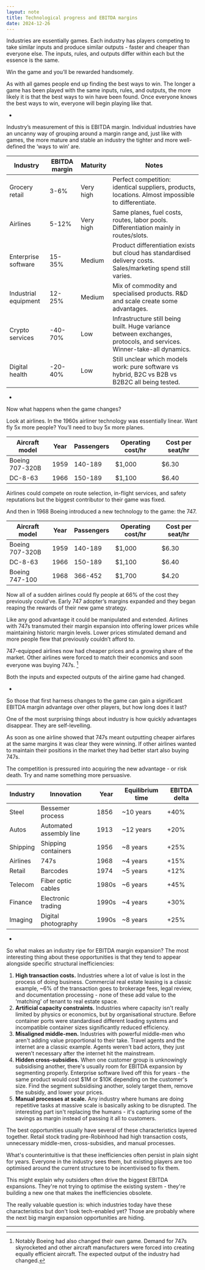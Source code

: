 ```yaml
---
layout: note
title: Technological progress and EBITDA margins
date: 2024-12-26
---
```

Industries are essentially games. Each industry has players competing to take similar inputs and produce similar outputs - faster and cheaper than everyone else. The inputs, rules, and outputs differ within each but the essence is the same.

Win the game and you’ll be rewarded handsomely.

As with all games people end up finding the best ways to win. The longer a game has been played with the same inputs, rules, and outputs, the more likely it is that the best ways to win have been found. Once everyone knows the best ways to win, everyone will begin playing like that.

-

Industry’s measurement of this is EBITDA margin. Individual industries have an uncanny way of grouping around a margin range and, just like with games, the more mature and stable an industry the tighter and more well-defined the ‘ways to win’ are.

| Industry | EBITDA margin | Maturity | Notes |
| --- | --- | --- | --- |
| Grocery retail | 3-6% | Very high | Perfect competition: identical suppliers, products, locations. Almost impossible to differentiate. |
| Airlines | 5-12% | Very high | Same planes, fuel costs, routes, labor pools. Differentiation mainly in routes/slots. |
| Enterprise software | 15-35% | Medium | Product differentiation exists but cloud has standardised delivery costs. Sales/marketing spend still varies. |
| Industrial equipment | 12-25% | Medium | Mix of commodity and specialised products. R&D and scale create some advantages. |
| Crypto services | -40-70% | Low | Infrastructure still being built. Huge variance between exchanges, protocols, and services. Winner-take-all dynamics. |
| Digital health | -20-40% | Low | Still unclear which models work: pure software vs hybrid, B2C vs B2B vs B2B2C all being tested. |

-

Now what happens when the game changes?

Look at airlines. In the 1960s airliner technology was essentially linear. Want fly 5x more people? You’ll need to buy 5x more planes.

| Aircraft model | Year | Passengers | Operating cost/hr | Cost per seat/hr |
| --- | --- | --- | --- | --- |
| Boeing 707-320B | 1959 | 140-189 | $1,000 | $6.30 |
| DC-8-63 | 1966 | 150-189 | $1,100 | $6.40 |

Airlines could compete on route selection, in-flight services, and safety reputations but the biggest contributor to their game was fixed.

And then in 1968 Boeing introduced a new technology to the game: the 747.

| Aircraft model | Year | Passengers | Operating cost/hr | Cost per seat/hr |
| --- | --- | --- | --- | --- |
| Boeing 707-320B | 1959 | 140-189 | $1,000 | $6.30 |
| DC-8-63 | 1966 | 150-189 | $1,100 | $6.40 |
| Boeing 747-100 | 1968 | 366-452 | $1,700 | $4.20 |

Now all of a sudden airlines could fly people at 66% of the cost they previously could’ve. Early 747 adopter’s margins expanded and they began reaping the rewards of their new game strategy.

Like any good advantage it could be manipulated and extended. Airlines with 747s transmuted their margin expansion into offering lower prices while maintaining historic margin levels. Lower prices stimulated demand and more people flew that previously couldn’t afford to.

747-equipped airlines now had cheaper prices and a growing share of the market. Other airlines were forced to match their economics and soon everyone was buying 747s. [^1]

Both the inputs and expected outputs of the airline game had changed.

-

So those that first harness changes to the game can gain a significant EBITDA margin advantage over other players, but how long does it last?

One of the most surprising things about industry is how quickly advantages disappear. They are self-levelling.

As soon as one airline showed that 747s meant outputting cheaper airfares at the same margins it was clear they were winning. If other airlines wanted to maintain their positions in the market they had better start also buying 747s.

The competition is pressured into acquiring the new advantage - or risk death. Try and name something more persuasive.

| Industry | Innovation | Year | Equilibrium time | EBITDA delta |
| --- | --- | --- | --- | --- |
| Steel | Bessemer process | 1856 | ~10 years | +40% |
| Autos | Automated assembly line | 1913 | ~12 years | +20% |
| Shipping | Shipping containers | 1956 | ~8 years | +25% |
| Airlines | 747s | 1968 | ~4 years | +15% |
| Retail | Barcodes | 1974 | ~5 years | +12% |
| Telecom | Fiber optic cables | 1980s | ~6 years | +45% |
| Finance | Electronic trading | 1990s | ~4 years | +30% |
| Imaging | Digital photography | 1990s | ~8 years | +25% |

-

So what makes an industry ripe for EBITDA margin expansion? The most interesting thing about these opportunities is that they tend to appear alongside specific structural inefficiencies:

1. **High transaction costs.** Industries where a lot of value is lost in the process of doing business. Commercial real estate leasing is a classic example, ~6% of the transaction goes to brokerage fees, legal review, and documentation processing - none of these add value to the ‘matching’ of tenant to real estate space.
2. **Artificial capacity constraints.** Industries where capacity isn't really limited by physics or economics, but by organisational structure. Before container ports were standardised different loading systems and incompatible container sizes significantly reduced efficiency.
3. **Misaligned middle-men.** Industries with powerful middle-men who aren't adding value proportional to their take. Travel agents and the internet are a classic example. Agents weren't bad actors, they just weren’t necessary after the internet hit the mainstream.
4. **Hidden cross-subsidies.** When one customer group is unknowingly subsidising another, there's usually room for EBITDA expansion by segmenting properly. Enterprise software lived off this for years - the same product would cost $1M or $10K depending on the customer's size. Find the segment subsidising another, solely target them, remove the subsidy, and lower your prices.
5. **Manual processes at scale.** Any industry where humans are doing repetitive tasks at massive scale is basically asking to be disrupted. The interesting part isn't replacing the humans - it's capturing some of the savings as margin instead of passing it all to customers.

The best opportunities usually have several of these characteristics layered together. Retail stock trading pre-Robinhood had high transaction costs, unnecessary middle-men, cross-subsidies, and manual processes.

What's counterintuitive is that these inefficiencies often persist in plain sight for years. Everyone in the industry sees them, but existing players are too optimised around the current structure to be incentivised to fix them.

This might explain why outsiders often drive the biggest EBITDA expansions. They're not trying to optimise the existing system - they're building a new one that makes the inefficiencies obsolete.

The really valuable question is: which industries today have these characteristics but don't look tech-enabled yet? Those are probably where the next big margin expansion opportunities are hiding.

---

[^1]: Notably Boeing had also changed their own game. Demand for 747s skyrocketed and other aircraft manufacturers were forced into creating equally efficient aircraft. The expected output of the industry had changed.